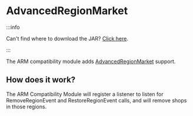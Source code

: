 # AdvancedRegionMarket

:::info

Can't find where to download the JAR? [Click here](../faq/where-addons-compacts-at.md).

:::

The ARM compatibility module adds [AdvancedRegionMarket](https://www.spigotmc.org/resources/advancedregionmarket.58732/) support.

## How does it work?

The ARM Compatibility Module will register a listener to listen for RemoveRegionEvent and RestoreRegionEvent calls, and will remove shops in those regions.
